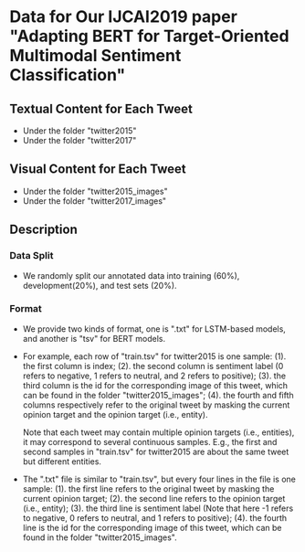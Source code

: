 # Data for Our IJCAI2019 paper "Adapting BERT for Target-Oriented Multimodal Sentiment Classification"

## Textual Content for Each Tweet

* Under the folder "twitter2015"
* Under the folder "twitter2017"

## Visual Content for Each Tweet

* Under the folder "twitter2015_images"
* Under the folder "twitter2017_images"

## Description

### Data Split

* We randomly split our annotated data into training (60%), development(20%), and test sets (20%).

### Format

* We provide two kinds of format, one is ".txt" for LSTM-based models, and another is "tsv" for BERT models.

* For example, each row of "train.tsv" for twitter2015 is one sample:
  (1). the first column is index;
  (2). the second column is sentiment label (0 refers to negative, 1 refers to neutral, and 2 refers to positive);
  (3). the third column is the id for the corresponding image of this tweet, which can be found in the folder "twitter2015_images";
  (4). the fourth and fifth columns respectively refer to the original tweet by masking the current opinion target and the opinion target (i.e., entity).
  
  Note that each tweet may contain multiple opinion targets (i.e., entities), it may correspond to several continuous samples. E.g., the first and second samples in "train.tsv" for twitter2015 are about the same tweet but different entities.
  
 * The ".txt" file is similar to "train.tsv", but every four lines in the file is one sample:
  (1). the first line refers to the original tweet by masking the current opinion target;
  (2). the second line refers to  the opinion target (i.e., entity);
  (3). the third line is sentiment label (Note that here -1 refers to negative, 0 refers to neutral, and 1 refers to positive);
  (4). the fourth line is the id for the corresponding image of this tweet, which can be found in the folder "twitter2015_images".
